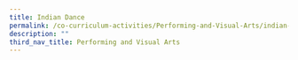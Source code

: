 ```yaml
---
title: Indian Dance
permalink: /co-curriculum-activities/Performing-and-Visual-Arts/indian-dance
description: ""
third_nav_title: Performing and Visual Arts
---
```

